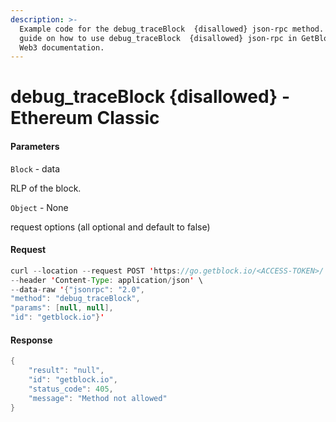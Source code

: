 ```yaml
---
description: >-
  Example code for the debug_traceBlock  {disallowed} json-rpc method. Сomplete
  guide on how to use debug_traceBlock  {disallowed} json-rpc in GetBlock.io
  Web3 documentation.
---
```


# debug\_traceBlock {disallowed} - Ethereum Classic

#### Parameters

`Block` - data

RLP of the block.

`Object` - None

request options (all optional and default to false)

#### Request

```java
curl --location --request POST 'https://go.getblock.io/<ACCESS-TOKEN>/' \
--header 'Content-Type: application/json' \
--data-raw '{"jsonrpc": "2.0",
"method": "debug_traceBlock",
"params": [null, null],
"id": "getblock.io"}'
```

#### Response

```java
{
    "result": "null",
    "id": "getblock.io",
    "status_code": 405,
    "message": "Method not allowed"
}
```
